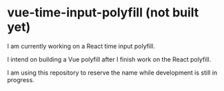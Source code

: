 # vue-time-input-polyfill (not built yet)

I am currently working on a React time input polyfill.

I intend on building a Vue polyfill after I finish work on the React polyfill.

I am using this repository to reserve the name while development is still in progress.
